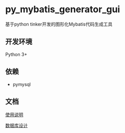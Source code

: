 # py_mybatis_generator_gui
基于python tinker开发的图形化Mybatis代码生成工具


## 开发环境
Python 3+

## 依赖
* pymysql

## 文档

[使用说明](https://github.com/oHeHeHou/py_mybatis_generator_gui/blob/main/docs/%E4%BD%BF%E7%94%A8%E8%AF%B4%E6%98%8E.md)

[数据库设计](https://github.com/oHeHeHou/py_mybatis_generator_gui/blob/main/docs/%E6%95%B0%E6%8D%AE%E5%BA%93%E8%AE%BE%E8%AE%A1.md)
